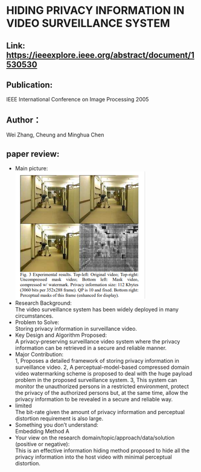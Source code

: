 
# HIDING PRIVACY INFORMATION IN VIDEO SURVEILLANCE SYSTEM
## Link: https://ieeexplore.ieee.org/abstract/document/1530530
## Publication:  
IEEE International Conference on Image Processing 2005
## Author：
Wei Zhang, Cheung and Minghua Chen 
## paper review:
* Main picture:  
![](https://github.com/guansLab/PaperReading/blob/master/Zhengyong_Ren/12.png)
* Research Background:  
The video surveillance system has been widely deployed in many circumstances. 
* Problem to Solve:  
Storing privacy information in surveillance video.
* Key Design and Algorithm Proposed:  
A privacy-preserving surveillance video system where the privacy information
can be retrieved in a secure and reliable manner.
* Major Contribution:  
1,  Proposes a detailed framework of storing privacy information in surveillance video.
2,  A perceptual-model-based compressed domain video watermarking scheme is proposed to deal with the huge
payload problem in the proposed surveillance system.
3, This system can monitor the unauthorized persons in a restricted environment, protect the privacy of the
authorized persons but, at the same time, allow the privacy information to be revealed in a secure and reliable way. 
* limited  
The bit-rate given the amount of privacy information and perceptual distortion requirement is also large.
* Something you don’t understand:  
Embedding Method A
* Your view on the research domain/topic/approach/data/solution (positive or negative):  
This is an effective information hiding method proposed to hide all the privacy information into the host video with
minimal perceptual distortion.
